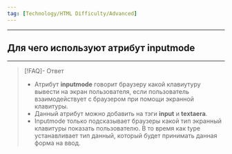 ```yaml
---
tag: [Technology/HTML Difficulty/Advanced]
---
```

----
## Для чего используют атрибут inputmode
---
> [!FAQ]- Ответ
> - Атрибут **inputmode** говорит браузеру какой клавиутуру вывести на экран пользователя, если пользователь взаимодействует с браузером при помощи экранной клавитуры. 
> - Данный атрибут можно добавить на тэги **input** и **textaera**. 
> - Inputmode только подсказывает браузеры какой тип экранный клавитуры показать пользователю. В то время как type устанавливает тип данный, который будет принимать данная форма на ввод.  
